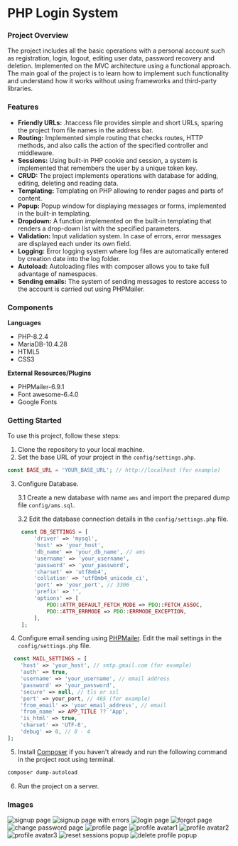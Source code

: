 # PHP Login System

### Project Overview

The project includes all the basic operations with a personal account such as registration, login, logout, editing user data, password recovery and deletion. Implemented on the MVC architecture using a functional approach. The main goal of the project is to learn how to implement such functionality and understand how it works without using frameworks and third-party libraries.

### Features

* __Friendly URLs:__ .htaccess file provides simple and short URLs, sparing the project from file names in the address bar.
* __Routing:__ Implemented simple routing that checks routes, HTTP methods, and also calls the action of the specified controller and middleware.
* __Sessions:__ Using built-in PHP cookie and session, a system is implemented that remembers the user by a unique token key.
* __CRUD:__ The project implements operations with database for adding, editing, deleting and reading data.
* __Templating:__ Templating on PHP allowing to render pages and parts of content.
* __Popup:__ Popup window for displaying messages or forms, implemented in the built-in templating.
* __Dropdown:__ A function implemented on the built-in templating that renders a drop-down list with the specified parameters.
* __Validation:__ Input validation system. In case of errors, error messages are displayed each under its own field.
* __Logging:__ Error logging system where log files are automatically entered by creation date into the log folder.
* __Autoload:__ Autoloading files with composer allows you to take full advantage of namespaces.
* __Sending emails:__ The system of sending messages to restore access to the account is carried out using PHPMailer.

### Components

__Languages__
* PHP-8.2.4
* MariaDB-10.4.28
* HTML5
* CSS3

__External Resources/Plugins__
* PHPMailer-6.9.1
* Font awesome-6.4.0
* Google Fonts

### Getting Started 

To use this project, follow these steps:
1. Clone the repository to your local machine.
2. Set the base URL of your project in the `config/settings.php`.
```php
const BASE_URL = 'YOUR_BASE_URL'; // http://localhost (for example)
```
3. Configure Database. 

   3.1 Create a new database with name `ams` and import the prepared dump file `config/ams.sql`.
   
   3.2 Edit the database connection details in the `config/settings.php` file.
   ```php
    const DB_SETTINGS = [
        'driver' => 'mysql',
        'host' => 'your_host',
        'db_name' => 'your_db_name', // ams
        'username' => 'your_username',
        'password' => 'your_password',
        'charset' => 'utf8mb4',
        'collation' => 'utf8mb4_unicode_ci',
        'port' => 'your_port', // 3306
        'prefix' => '',
        'options' => [
            PDO::ATTR_DEFAULT_FETCH_MODE => PDO::FETCH_ASSOC,
            PDO::ATTR_ERRMODE => PDO::ERRMODE_EXCEPTION,
        ],
    ];
   ```
4. Configure email sending using [PHPMailer](https://github.com/PHPMailer/PHPMailer). Edit the mail settings in the `config/settings.php` file.
```php
  const MAIL_SETTINGS = [
    'host' => 'your_host', // smtp.gmail.com (for example)
    'auth' => true,
    'username' => 'your_username', // email address
    'password' => 'your_password',
    'secure' => null, // tls or ssl
    'port' => your_port, // 465 (for example)
    'from_email' => 'your_email_address', // email
    'from_name' => APP_TITLE ?? 'App',
    'is_html' => true,
    'charset' => 'UTF-8',
    'debug' => 0, // 0 - 4
];
```
5. Install [Composer](https://getcomposer.org/) if you haven't already and run the following command in the project root using terminal.
```powershell
composer dump-autoload
```
6. Run the project on a server.

### Images
![signup page](https://github.com/imdvdv/account-management-system/blob/master/public/assets/img/preview/signup-page.png)
![signup page with errors](https://github.com/imdvdv/account-management-system/blob/master/public/assets/img/preview/signup-page-errors.png)
![login page](https://github.com/imdvdv/account-management-system/blob/master/public/assets/img/preview/login-page.png)
![forgot page](https://github.com/imdvdv/account-management-system/blob/master/public/assets/img/preview/access-recovery-page.png)
![change password page](https://github.com/imdvdv/account-management-system/blob/master/public/assets/img/preview/change-password-page.png)
![profile page](https://github.com/imdvdv/account-management-system/blob/master/public/assets/img/preview/profile-page.png)
![profile avatar1](https://github.com/imdvdv/account-management-system/blob/master/public/assets/img/preview/profile-avatar1.png)
![profile avatar2](https://github.com/imdvdv/account-management-system/blob/master/public/assets/img/preview/profile-avatar2.png)
![profile avatar3](https://github.com/imdvdv/account-management-system/blob/master/public/assets/img/preview/profile-avatar3.png)
![reset sessions popup](https://github.com/imdvdv/account-management-system/blob/master/public/assets/img/preview/reset-sessions-popup.png)
![delete profile popup](https://github.com/imdvdv/account-management-system/blob/master/public/assets/img/preview/delete-profile-popup.png)

